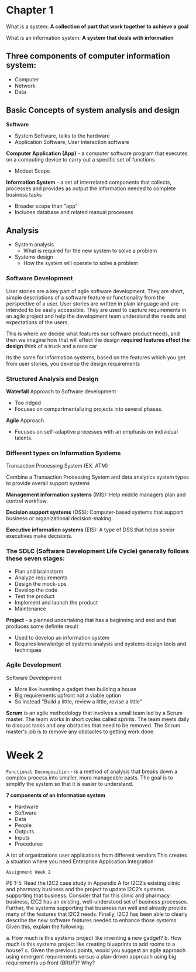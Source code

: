 # Chapter 1

What is a system:
**A collection of part that work together to achieve a goal**

What is an information system:
**A system that deals with information**

## Three components of computer information system:

- Computer
- Network
- Data

## Basic Concepts of system analysis and design

**Software**
- System Software, talks to the hardware
- Application Software, User interaction software

**Computer Application (App)** - a computer software program that executes on a computing device to carry out a specific set of functions 
- Modest Scope

**Information System** - a set of interrelated components that collects, processes and provides as output the information needed to complete business tasks
- Broader scope than "app"
- Includes database and related manual processes

## Analysis 

- System analysis
    - What is required for the new system to solve a problem
- Systems design
    - How the system will operate to solve a problem

### Software Development 

User stories are a key part of agile software development. They are short, simple descriptions of a software feature or functionality from the perspective of a user. User stories are written in plain language and are intended to be easily accessible. They are used to capture requirements in an agile project and help the development team understand the needs and expectations of the users.

This is where we decide what features our software product needs, and then we imagine how that will effect the design **required features effect the design** think of a truck and a race car

Its the same for information systems, based on the features which you get from user stories, you develop the design requirements

### Structured Analysis and Design

**Waterfall** Approach to Software development
- Too ridged
- Focuses on compartmentalizing projects into several phases.

**Agile** Approach
- Focuses on self-adaptive processes with an emphasis on individual talents.

### Different types on Information Systems

Transaction Processing System (EX. ATM)

Combine a Transaction Processing System and data analytics system types to provide overall support systems

**Management information systems** (MIS): Help middle managers plan and control workflow.

**Decision support systems** (DSS): Computer-based systems that support business or organizational decision-making.

**Executive information systems** (EIS): A type of DSS that helps senior executives make decisions.

### The SDLC (Software Development Life Cycle) generally follows these seven stages:

- Plan and brainstorm
- Analyze requirements
- Design the mock-ups
- Develop the code
- Test the product
- Implement and launch the product
- Maintenance

**Project** - a planned undertaking that has a beginning and end and that produces some definite result

- Used to develop an information system
- Requires knowledge of systems analysis and systems design tools and techniques

### Agile Development 

Software Development
- More like inventing a gadget then building a house
- Big requirements upfront not a viable option
- So instead "Build a little, review a little, revise a little"


**Scrum** is an agile methodology that involves a small team led by a Scrum master. The team works in short cycles called sprints. The team meets daily to discuss tasks and any obstacles that need to be removed. The Scrum master's job is to remove any obstacles to getting work done.

# Week 2

`Functional Decomposition` - is a method of analysis that breaks down a complex process into smaller, more manageable pasts. The goal is to simplify the system so that it is easier to understand.

**7 components of an Information system**

- Hardware
- Software 
- Data
- People 
- Outputs
- Inputs 
- Procedures

A lot of organizations user applications from different vendors
This creates a situation where you need Enterprise Application Integration

``Assignment Week 2``

PE 1-5. Read the I2C2 case study in Appendix A for I2C2’s existing clinic and pharmacy business and the project to update I2C2’s systems supporting that business. Consider that for this clinic and pharmacy business, I2C2 has an existing, well-understood set of business processes. Further, the systems supporting that business run well and already provide many of the features that I2C2 needs. Finally, I2C2 has been able to clearly describe the new software features needed to enhance those systems. Given this, explain the following:

a. How much is this systems project like inventing a new gadget?
b. How much is this systems project like creating blueprints to add rooms to a house?
c. Given the previous points, would you suggest an agile approach using emergent requirements versus a plan-driven approach using big requirements up front (BRUF)? Why?
